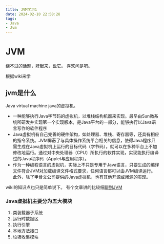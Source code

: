 ```yaml
---
title: JVM学习1
date: 2024-02-10 22:58:28
tags: 
- Java 
- Jvm
---
```


# JVM
绕不过的话题，肝起来，盘它。
喜欢问是吧。

根据wiki来学
## jvm是什么
Java virtual machine java的虚拟机。

- 一种能够执行Java字节码的虚拟机，以堆栈结构机器来实现。最早由Sun微系统所研发并实现第一个实现版本，是Java平台的一部分，能够执行以Java语言写作的软件程序
- Java虚拟机有自己完善的硬件架构，如处理器、堆栈、寄存器等，还具有相应的指令系统。JVM屏蔽了与具体操作系统平台相关的信息，使得Java程序只需生成在Java虚拟机上运行的目标代码（字节码），就可以在多种平台上不加修改地运行。通过对中央处理器（CPU）所执行的软件实现，实现能执行编译过的Java程序码（Applet与应用程序）。
- 作为一种编程语言的虚拟机，实际上不只是专用于Java语言，只要生成的编译文件符合JVM对加载编译文件格式要求，任何语言都可以由JVM编译运行。此外，除了甲骨文公司提供的Java虚拟机，也有其他开源或闭源的实现。

wiki的知识点也只是简单说下。
有个文章讲的比较细[聊到JVM](https://zhuanlan.zhihu.com/p/214027455)

### Java虚拟机主要分为五大模块
1. 类装载器子系统
2. 运行时数据区
3. 执行引擎
4. 本地方法接口
5. 垃圾收集模块